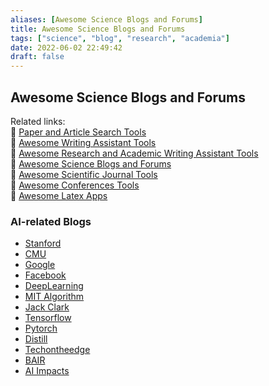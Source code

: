 ```yaml
---
aliases: [Awesome Science Blogs and Forums]
title: Awesome Science Blogs and Forums
tags: ["science", "blog", "research", "academia"]
date: 2022-06-02 22:49:42
draft: false
---
```


## Awesome Science Blogs and Forums

Related links:  
🔗 [Paper and Article Search Tools](../academia/paper-search.md)  
🔗 [Awesome Writing Assistant Tools](/app/writing-assitant-app)  
🔗 [Awesome Research and Academic Writing Assistant Tools](../academia/paper-tool.md)  
🔗 [Awesome Science Blogs and Forums](/research/science-blog)  
🔗 [Awesome Scientific Journal Tools](../academia/journal-tool.md)  
🔗 [Awesome Conferences Tools](conference-tool.md)  
🔗 [Awesome Latex Apps](../academia/latex-tool.md)  

### AI-related Blogs

- [Stanford](http://ai.stanford.edu/blog/)
- [CMU](https://blog.ml.cmu.edu/)
- [Google](https://ai.googleblog.com/)
- [Facebook](https://ai.facebook.com/blog/?page=1)
- [DeepLearning](https://www.deeplearning.ai/thebatch/)
- [MIT Algorithm](https://forms.technologyreview.com/the-algorithm/)
- [Jack Clark](https://jack-clark.net/)
- [Tensorflow](https://blog.tensorflow.org/)
- [Pytorch](https://pytorch.org/blog/)
- [Distill](https://distill.pub/)
- [Techontheedge](https://www.techontheedge.com/)
- [BAIR](https://bair.berkeley.edu/blog/)
- [AI Impacts](https://aiimpacts.org/)
